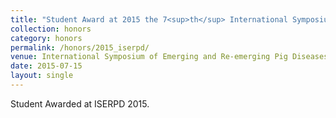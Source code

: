 ```yaml
---
title: "Student Award at 2015 the 7<sup>th</sup> International Symposium of Emerging and Re-emerging Pig Diseases"
collection: honors
category: honors
permalink: /honors/2015_iserpd/
venue: International Symposium of Emerging and Re-emerging Pig Diseases
date: 2015-07-15
layout: single
---
```


Student Awarded at ISERPD 2015.
